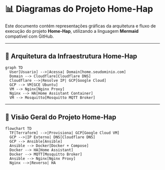 # 📊 Diagramas do Projeto Home-Hap

Este documento contém representações gráficas da arquitetura e fluxo de execução do projeto **Home-Hap**, utilizando a linguagem **Mermaid** compatível com GitHub.

---

## 🧭 Arquitetura da Infraestrutura Home-Hap

```mermaid
graph TD
  User[Usuario] -->|Acessa| Domain[home.seudominio.com]
  Domain --> Cloudflare[Cloudflare DNS]
  Cloudflare -->|Resolve IP| GCP[Google Cloud]
  GCP --> VM[GCE Ubuntu]
  VM --> Nginx[Nginx Proxy]
  Nginx --> HA[Home Assistant Container]
  VM --> Mosquitto[Mosquitto MQTT Broker]
```

---

## 🧩 Visão Geral do Projeto Home-Hap

```mermaid
flowchart TD
  TF[Terraform] -->|Provisiona| GCP[Google Cloud VM]
  GCP -->|IP Externo| DNS[Cloudflare DNS]
  GCP --> Ansible[Ansible]
  Ansible --> Docker[Docker + Compose]
  Docker --> HA[Home Assistant]
  Docker --> MQTT[Mosquitto Broker]
  Ansible --> Nginx[Nginx Proxy]
  Nginx -->|Reverso| HA
```
